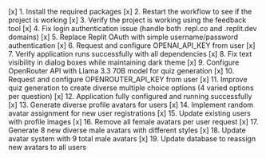 [x] 1. Install the required packages
[x] 2. Restart the workflow to see if the project is working
[x] 3. Verify the project is working using the feedback tool
[x] 4. Fix login authentication issue (handle both .repl.co and .replit.dev domains)
[x] 5. Replace Replit OAuth with simple username/password authentication
[x] 6. Request and configure OPENAI_API_KEY from user
[x] 7. Verify application runs successfully with all dependencies
[x] 8. Fix text visibility in dialog boxes while maintaining dark theme
[x] 9. Configure OpenRouter API with Llama 3.3 70B model for quiz generation
[x] 10. Request and configure OPENROUTER_API_KEY from user
[x] 11. Improve quiz generation to create diverse multiple choice options (4 varied options per question)
[x] 12. Application fully configured and running successfully
[x] 13. Generate diverse profile avatars for users
[x] 14. Implement random avatar assignment for new user registrations
[x] 15. Update existing users with profile images
[x] 16. Remove all female avatars per user request
[x] 17. Generate 8 new diverse male avatars with different styles
[x] 18. Update avatar system with 9 total male avatars
[x] 19. Update database to reassign new avatars to all users